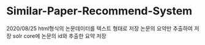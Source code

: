 # Similar-Paper-Recommend-System
2020/08/25 
  html형식의 논문데이터를 텍스트 형태로 저장
  논문의 요약만 추출하여 저장
  solr core에  논문의 id와 추출한 요약 저장 
